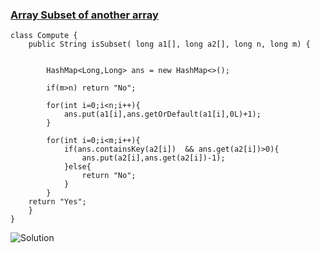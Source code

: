 ### [Array Subset of another array](https://www.geeksforgeeks.org/problems/array-subset-of-another-array2317/1?utm_source=geeksforgeeks&utm_medium=article_practice_tab&utm_campaign=article_practice_tab)


```
class Compute {
    public String isSubset( long a1[], long a2[], long n, long m) {
        
        
        HashMap<Long,Long> ans = new HashMap<>();
        
        if(m>n) return "No";
        
        for(int i=0;i<n;i++){
            ans.put(a1[i],ans.getOrDefault(a1[i],0L)+1);
        }
        
        for(int i=0;i<m;i++){
            if(ans.containsKey(a2[i])  && ans.get(a2[i])>0){
                ans.put(a2[i],ans.get(a2[i])-1);
            }else{
                return "No";
            }
        }
    return "Yes";
    }
}
```


![Solution](https://drive.google.com/uc?1XseD5ot64tmsU3DYQxCQZVUufi8AuJQ6)
